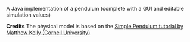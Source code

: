 A Java implementation of a pendulum (complete with a GUI and editable simulation values)

**Credits**
The physical model is based on the [Simple Pendulum tutorial by  Matthew Kelly (Cornell University)](http://www.matthewpeterkelly.com/tutorials/simplePendulum/index.html)